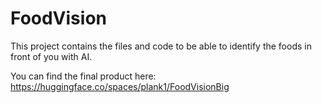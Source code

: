 # FoodVision
This project contains the files and code to be able to identify the foods in front of you with AI.

You can find the final product here:
https://huggingface.co/spaces/plank1/FoodVisionBig
